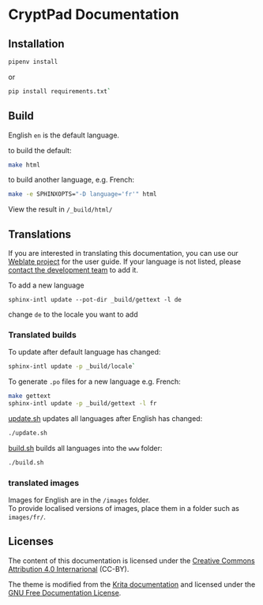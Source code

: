 
# CryptPad Documentation


## Installation 

```bash
pipenv install
```
or
```bash
pip install requirements.txt` 
```

## Build

English `en` is the default language.

to build the default:  
```bash
make html
```

to build another language, e.g. French: 
```bash
make -e SPHINXOPTS="-D language='fr'" html
```

View the result in `/_build/html/`

## Translations

If you are interested in translating this documentation, you can use our [Weblate project](https://weblate.cryptpad.fr/projects/user-guide/) for the user guide. If your language is not listed, please [contact the development team](https://cryptpad.fr/contact.html) to add it.

To add a new language
```
sphinx-intl update --pot-dir _build/gettext -l de
```
change `de` to the locale you want to add


### Translated builds

To update after default language has changed:  
```bash
sphinx-intl update -p _build/locale`
```

To generate `.po` files for a new language e.g. French:  
```bash
make gettext
sphinx-intl update -p _build/gettext -l fr
```

[update.sh](update.sh) updates all languages after English has changed: 
```bash
./update.sh
```

[build.sh](build.sh) builds all languages into the `www` folder: 
```bash
./build.sh
```

### translated images
Images for English are in the `/images` folder.  
To provide localised versions of images, place them in a folder such as `images/fr/`.

## Licenses

The content of this documentation is licensed under the [Creative Commons Attribution 4.0 Internarional](LICENSE) (CC-BY).

The theme is modified from the [Krita documentation](https://invent.kde.org/documentation/docs-krita-org/-/tree/master/) and licensed under the [GNU Free Documentation License](_themes/theme/LICENSE).
